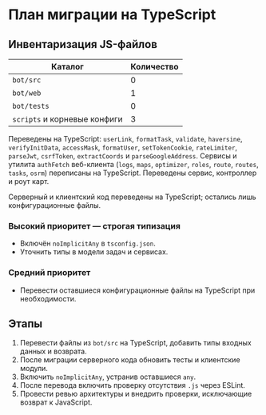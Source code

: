 <!-- Назначение файла: план миграции JavaScript в TypeScript, основные модули: bot, web. -->

# План миграции на TypeScript

## Инвентаризация JS-файлов

| Каталог                      | Количество |
| ---------------------------- | ---------- |
| `bot/src`                    | 0          |
| `bot/web`                    | 1          |
| `bot/tests`                  | 0          |
| `scripts` и корневые конфиги | 3          |

Переведены на TypeScript: `userLink`, `formatTask`, `validate`, `haversine`, `verifyInitData`, `accessMask`, `formatUser`, `setTokenCookie`, `rateLimiter`, `parseJwt`, `csrfToken`, `extractCoords` и `parseGoogleAddress`.
Сервисы и утилита `authFetch` веб-клиента (`logs`, `maps`, `optimizer`, `roles`, `route`, `routes`, `tasks`, `osrm`) переписаны на TypeScript.
Переведены сервис, контроллер и роут карт.

Серверный и клиентский код переведены на TypeScript; остались лишь конфигурационные файлы.

### Высокий приоритет — строгая типизация

- Включён `noImplicitAny` в `tsconfig.json`.
- Уточнить типы в модели задач и сервисах.

### Средний приоритет

- Перевести оставшиеся конфигурационные файлы на TypeScript при необходимости.

## Этапы

1. Перевести файлы из `bot/src` на TypeScript, добавить типы входных данных и возврата.
2. После миграции серверного кода обновить тесты и клиентские модули.
3. Включить `noImplicitAny`, устранив оставшиеся `any`.
4. После перевода включить проверку отсутствия `.js` через ESLint.
5. Провести ревью архитектуры и внедрить проверки, исключающие возврат к JavaScript.
